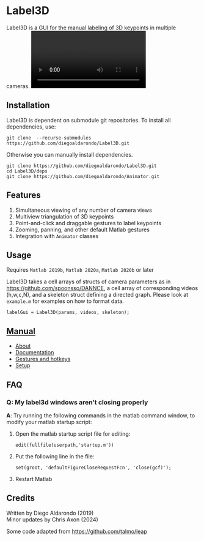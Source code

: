 # Label3D

Label3D is a GUI for the manual labeling of 3D keypoints in multiple cameras.
![Label3D Animation](common/label3dAnimation.webm)

## Installation

Label3D is dependent on submodule git repositories. To install all dependencies, use:

```
git clone  --recurse-submodules https://github.com/diegoaldarondo/Label3D.git
```

Otherwise you can manually install dependencies.

```
git clone https://github.com/diegoaldarondo/Label3D.git
cd Label3D/deps
git clone https://github.com/diegoaldarondo/Animator.git
```

## Features
1. Simultaneous viewing of any number of camera views  
3. Multiview triangulation of 3D keypoints  
4. Point-and-click and draggable gestures to label keypoints  
5. Zooming, panning, and other default Matlab gestures  
6. Integration with `Animator` classes  

## Usage
Requires `Matlab 2019b`, `Matlab 2020a`, `Matlab 2020b` or later

Label3D takes a cell arrays of structs of camera parameters as in
https://github.com/spoonsso/DANNCE, a cell array of corresponding videos (h,w,c,N),
and a skeleton struct defining a directed graph. Please look at `example.m`
for examples on how to format data.

```
labelGui = Label3D(params, videos, skeleton);
```

## [Manual](https://github.com/diegoaldarondo/Label3D/wiki)
* [About](https://github.com/diegoaldarondo/Label3D/wiki/About)
* [Documentation](https://github.com/diegoaldarondo/Label3D/wiki/Documentation)
* [Gestures and hotkeys](https://github.com/diegoaldarondo/Label3D/wiki/Gestures-and-hotkeys)
* [Setup](https://github.com/diegoaldarondo/Label3D/wiki/Setup)


## FAQ

### Q: My label3d windows aren't closing properly
**A**: Try running the following commands in the matlab command window, to modify your 
    matlab startup script:

  1. Open the matlab startup script file for editing:  

      `edit(fullfile(userpath,'startup.m'))`  

  3. Put the following line in the file:
      
      `set(groot, 'defaultFigureCloseRequestFcn', 'close(gcf)');`
  
  4. Restart Matlab  


## Credits

Written by Diego Aldarondo (2019)  
Minor updates by Chris Axon (2024)

Some code adapted from https://github.com/talmo/leap
